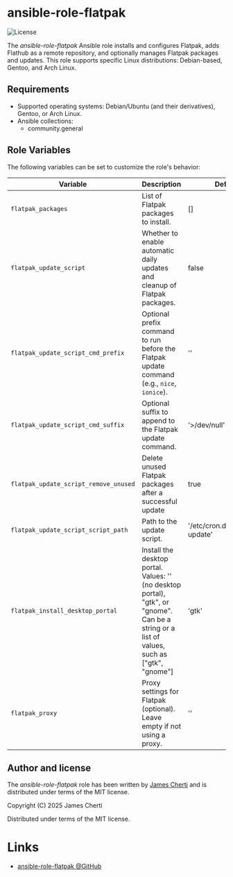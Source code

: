 # ansible-role-flatpak
![License](https://img.shields.io/github/license/jamescherti/ansible-role-flatpak)

The *ansible-role-flatpak* Ansible role installs and configures Flatpak, adds Flathub as a remote repository, and optionally manages Flatpak packages and updates. This role supports specific Linux distributions: Debian-based, Gentoo, and Arch Linux.

## Requirements

- Supported operating systems: Debian/Ubuntu (and their derivatives), Gentoo, or Arch Linux.
- Ansible collections:
  - community.general

## Role Variables

The following variables can be set to customize the role's behavior:

| Variable                              | Description                                                                                                                                  | Default                          |
|---------------------------------------|----------------------------------------------------------------------------------------------------------------------------------------------|----------------------------------|
| `flatpak_packages`                    | List of Flatpak packages to install.                                                                                                         | []                               |
| `flatpak_update_script`               | Whether to enable automatic daily updates and cleanup of Flatpak packages.                                                                   | false                            |
| `flatpak_update_script_cmd_prefix`    | Optional prefix command to run before the Flatpak update command (e.g., `nice`, `ionice`).                                                   | ''                               |
| `flatpak_update_script_cmd_suffix`    | Optional suffix to append to the Flatpak update command.                                                                                     | '>/dev/null'                     |
| `flatpak_update_script_remove_unused` | Delete unused Flatpak packages after a successful update                                                                                     | true                             |
| `flatpak_update_script_script_path`   | Path to the update script.                                                                                                                   | '/etc/cron.daily/flatpak-update' |
| `flatpak_install_desktop_portal`      | Install the desktop portal. Values: '' (no desktop portal), "gtk", or "gnome". Can be a string or a list of values, such as ["gtk", "gnome"] | 'gtk'                            |
| `flatpak_proxy`                       | Proxy settings for Flatpak (optional). Leave empty if not using a proxy.                                                                     | ''                               |

## Author and license

The *ansible-role-flatpak* role has been written by [James Cherti](https://www.jamescherti.com/) and is distributed under terms of the MIT license.

Copyright (C) 2025 James Cherti

Distributed under terms of the MIT license.

# Links

- [ansible-role-flatpak @GitHub](https://github.com/jamescherti/ansible-role-flatpak)
